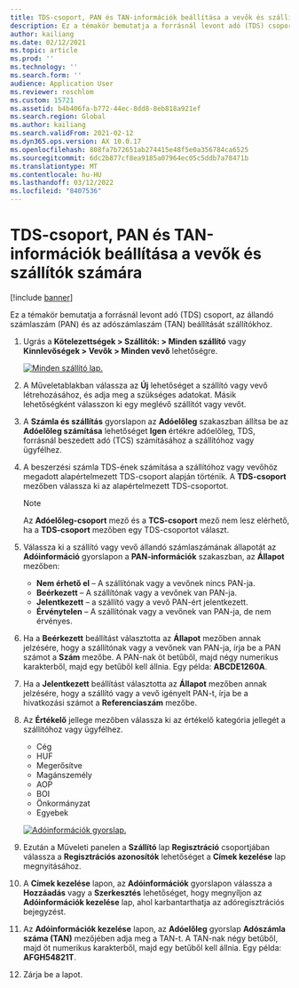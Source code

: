 ```yaml
---
title: TDS-csoport, PAN és TAN-információk beállítása a vevők és szállítók számára
description: Ez a témakör bemutatja a forrásnál levont adó (TDS) csoport, az állandó számlaszám (PAN) és az adószámlaszám (TAN) beállítását szállítókhoz.
author: kailiang
ms.date: 02/12/2021
ms.topic: article
ms.prod: ''
ms.technology: ''
ms.search.form: ''
audience: Application User
ms.reviewer: roschlom
ms.custom: 15721
ms.assetid: b4b406fa-b772-44ec-8dd8-8eb818a921ef
ms.search.region: Global
ms.author: kailiang
ms.search.validFrom: 2021-02-12
ms.dyn365.ops.version: AX 10.0.17
ms.openlocfilehash: 808fa7b72651ab274415e48f5e0a356784ca6525
ms.sourcegitcommit: 6dc2b877cf8ea9185a07964ec05c5ddb7a78471b
ms.translationtype: MT
ms.contentlocale: hu-HU
ms.lasthandoff: 03/12/2022
ms.locfileid: "8407536"
---
```

# <a name="tds-group-pan-and-tan-information-setup-for-vendors-and-customers"></a>TDS-csoport, PAN és TAN-információk beállítása a vevők és szállítók számára

[!include [banner](../includes/banner.md)]

Ez a témakör bemutatja a forrásnál levont adó (TDS) csoport, az állandó számlaszám (PAN) és az adószámlaszám (TAN) beállítását szállítókhoz.

1. Ugrás a **Kötelezettségek \> Szállítók: \> Minden szállító** vagy **Kinnlevőségek \> Vevők \> Minden vevő** lehetőségre.

    [![Minden szállító lap.](./media/apac-ind-TDS-55.png)](./media/apac-ind-TDS-55.png)

2. A Műveletablakban válassza az **Új** lehetőséget a szállító vagy vevő létrehozásához, és adja meg a szükséges adatokat. Másik lehetőségként válasszon ki egy meglévő szállítót vagy vevőt.
3. A **Számla és szállítás** gyorslapon az **Adóelőleg** szakaszban állítsa be az **Adóelőleg számítása** lehetőséget **Igen** értékre adóelőleg, TDS, forrásnál beszedett adó (TCS) számításához a szállítóhoz vagy ügyfélhez.
4. A beszerzési számla TDS-ének számítása a szállítóhoz vagy vevőhöz megadott alapértelmezett TDS-csoport alapján történik. A **TDS-csoport** mezőben válassza ki az alapértelmezett TDS-csoportot.

    > [!NOTE]
    > Az **Adóelőleg-csoport** mező és a **TCS-csoport** mező nem lesz elérhető, ha a **TDS-csoport** mezőben egy TDS-csoportot választ.

5. Válassza ki a szállító vagy vevő állandó számlaszámának állapotát az **Adóinformáció** gyorslapon a **PAN-információk** szakaszban, az **Állapot** mezőben:

    - **Nem érhető el** – A szállítónak vagy a vevőnek nincs PAN-ja.
    - **Beérkezett** – A szállítónak vagy a vevőnek van PAN-ja.
    - **Jelentkezett** – a szállító vagy a vevő PAN-ért jelentkezett.
    - **Érvénytelen** – A szállítónak vagy a vevőnek van PAN-ja, de nem érvényes.

6. Ha a **Beérkezett** beállítást választotta az **Állapot** mezőben annak jelzésére, hogy a szállítónak vagy a vevőnek van PAN-ja, írja be a PAN számot a **Szám** mezőbe. A PAN-nak öt betűből, majd négy numerikus karakterből, majd egy betűből kell állnia. Egy példa: **ABCDE1260A**.
7. Ha a **Jelentkezett** beállítást választotta az **Állapot** mezőben annak jelzésére, hogy a szállító vagy a vevő igényelt PAN-t, írja be a hivatkozási számot a **Referenciaszám** mezőbe.
8. Az **Értékelő** jellege mezőben válassza ki az értékelő kategória jellegét a szállítóhoz vagy ügyfélhez.

    - Cég
    - HUF
    - Megerősítve
    - Magánszemély
    - AOP
    - BOI
    - Önkormányzat
    - Egyebek

    [![Adóinformációk gyorslap.](./media/apac-ind-TDS-56.png)](./media/apac-ind-TDS-56.png)

9. Ezután a Műveleti panelen a **Szállító** lap **Regisztráció** csoportjában válassza a **Regisztrációs azonosítók** lehetőséget a **Címek kezelése** lap megnyitásához.
10. A **Címek kezelése** lapon, az **Adóinformációk** gyorslapon válassza a **Hozzáadás** vagy a **Szerkesztés** lehetőséget, hogy megnyíljon az **Adóinformációk kezelése** lap, ahol karbantarthatja az adóregisztrációs bejegyzést.
11. Az **Adóinformációk kezelése** lapon, az **Adóelőleg** gyorslap **Adószámla száma (TAN)** mezőjében adja meg a TAN-t. A TAN-nak négy betűből, majd öt numerikus karakterből, majd egy betűből kell állnia. Egy példa: **AFGH54821T**.
12. Zárja be a lapot.
